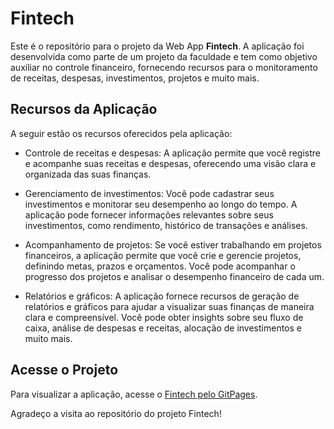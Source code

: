 # Fintech

Este é o repositório para o projeto da Web App **Fintech**. A aplicação foi desenvolvida como parte de um projeto da faculdade e tem como objetivo auxiliar no controle financeiro, fornecendo recursos para o monitoramento de receitas, despesas, investimentos, projetos e muito mais.

## Recursos da Aplicação

A seguir estão os recursos oferecidos pela aplicação:

- Controle de receitas e despesas: A aplicação permite que você registre e acompanhe suas receitas e despesas, oferecendo uma visão clara e organizada das suas finanças.

- Gerenciamento de investimentos: Você pode cadastrar seus investimentos e monitorar seu desempenho ao longo do tempo. A aplicação pode fornecer informações relevantes sobre seus investimentos, como rendimento, histórico de transações e análises.

- Acompanhamento de projetos: Se você estiver trabalhando em projetos financeiros, a aplicação permite que você crie e gerencie projetos, definindo metas, prazos e orçamentos. Você pode acompanhar o progresso dos projetos e analisar o desempenho financeiro de cada um.

- Relatórios e gráficos: A aplicação fornece recursos de geração de relatórios e gráficos para ajudar a visualizar suas finanças de maneira clara e compreensível. Você pode obter insights sobre seu fluxo de caixa, análise de despesas e receitas, alocação de investimentos e muito mais.

## Acesse o Projeto

Para visualizar a aplicação, acesse o [Fintech pelo GitPages]([https://exemplo.com](https://filipefariaas.github.io/fiap-fintech/index.html)).

Agradeço a visita ao repositório do projeto Fintech!
